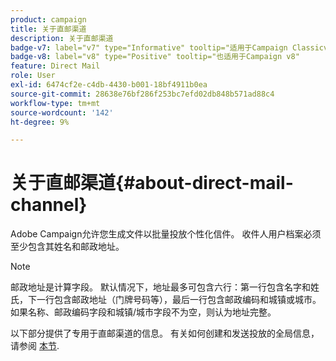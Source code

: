 ```yaml
---
product: campaign
title: 关于直邮渠道
description: 关于直邮渠道
badge-v7: label="v7" type="Informative" tooltip="适用于Campaign Classicv7"
badge-v8: label="v8" type="Positive" tooltip="也适用于Campaign v8"
feature: Direct Mail
role: User
exl-id: 6474cf2e-c4db-4430-b001-18bf4911b0ea
source-git-commit: 28638e76bf286f253bc7efd02db848b571ad88c4
workflow-type: tm+mt
source-wordcount: '142'
ht-degree: 9%

---
```


# 关于直邮渠道{#about-direct-mail-channel}


Adobe Campaign允许您生成文件以批量投放个性化信件。 收件人用户档案必须至少包含其姓名和邮政地址。

>[!NOTE]
>
>邮政地址是计算字段。 默认情况下，地址最多可包含六行：第一行包含名字和姓氏，下一行包含邮政地址（门牌号码等），最后一行包含邮政编码和城镇或城市。\
>如果名称、邮政编码字段和城镇/城市字段不为空，则认为地址完整。

以下部分提供了专用于直邮渠道的信息。 有关如何创建和发送投放的全局信息，请参阅 [本节](steps-about-delivery-creation-steps.md).
